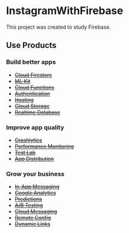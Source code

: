 # InstagramWithFirebase
This project was created to study Firebase.  

## Use Products
### Build better apps
* ~~[Cloud Firestore](https://firebase.google.com/docs/firestore/)~~
* ~~[ML Kit](https://firebase.google.com/docs/ml-kit/)~~
* ~~[Cloud Functions](https://firebase.google.com/docs/functions/)~~
* ~~[Authentication](https://firebase.google.com/docs/auth/)~~
* ~~[Hosting](https://firebase.google.com/docs/hosting/)~~
* ~~[Cloud Storage](https://firebase.google.com/docs/storage/)~~
* ~~[Realtime Database](https://firebase.google.com/docs/database/)~~
### Improve app quality
* ~~[Crashlytics](https://firebase.google.com/docs/crashlytics/)~~
* ~~[Performance Monitoring](https://firebase.google.com/docs/perf-mon/)~~
* ~~[Test Lab](https://firebase.google.com/docs/test-lab/)~~
* ~~[App Distribution](https://firebase.google.com/docs/app-distribution/)~~
### Grow your business
* ~~[In-App Messaging](https://firebase.google.com/docs/in-app-messaging/)~~
* ~~[Google Analytics](https://firebase.google.com/products/analytics/)~~
* ~~[Predictions](https://firebase.google.com/docs/predictions/)~~
* ~~[A/B Testing](https://firebase.google.com/docs/ab-testing/)~~
* ~~[Cloud Messaging](https://firebase.google.com/docs/cloud-messaging/)~~
* ~~[Remote Config](https://firebase.google.com/docs/remote-config/)~~
* ~~[Dynamic Links](https://firebase.google.com/docs/dynamic-links/)~~
